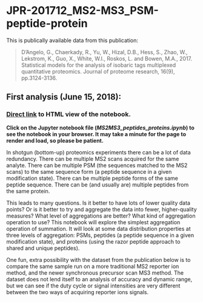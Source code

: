 # JPR-201712_MS2-MS3_PSM-peptide-protein

This is publically available data from this publication:
> D’Angelo, G., Chaerkady, R., Yu, W., Hizal, D.B., Hess, S., Zhao, W., Lekstrom, K., Guo, X., White, W.I., Roskos, L. and Bowen, M.A., 2017. Statistical models for the analysis of isobaric tags multiplexed quantitative proteomics. Journal of proteome research, 16(9), pp.3124-3136.

## First analysis (June 15, 2018): 

### [Direct link](https://pwilmart.github.io/TMT_analysis_examples/MS2MS3_peptides_proteins.html) to HTML view of the notebook.

**Click on the Jupyter notebook file (_MS2MS3_peptides_proteins.ipynb_) to see the notebook in your browser. It may take a minute for the page to render and load, so please be patient.**


In shotgun (bottom-up) proteomics experiments there can be a lot of data redundancy. There can be multiple MS2 scans acquired for the same analyte. There can be multiple PSM (the sequences matched to the MS2 scans) to the same sequence form (a peptide sequence in a given modification state). There can be multiple peptide forms of the same peptide sequence. There can be (and usually are) multiple peptides from the same protein.

This leads to many questions. Is it better to have lots of lower quality data points? Or is it better to try and aggregate the data into fewer, higher-quality measures? What level of aggregations are better? What kind of aggregation operation to use?
This notebook will explore the simplest aggregation operation of summation. It will look at some data distribution properties at three levels of aggregation: PSMs, peptides (a peptide sequence in a given modification state), and proteins (using the razor peptide approach to shared and unique peptides).

One fun, extra possibility with the dataset from the publication below is to compare the same sample run on a more traditional MS2 reporter ion method, and the newer synchronous precursor scan MS3 method. The dataset does not lend itself to an analysis of accuracy and dynamic range, but we can see if the duty cycle or signal intensities are very different between the two ways of acquiring reporter ions signals.
